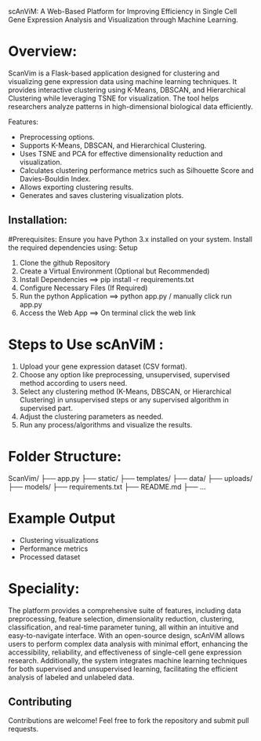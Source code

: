 scAnViM: A Web-Based Platform for Improving Efficiency in Single Cell Gene Expression Analysis and Visualization through Machine Learning.

# Overview:
ScanVim is a Flask-based application designed for clustering and visualizing gene expression data using machine learning techniques. It provides interactive clustering using K-Means, DBSCAN, and Hierarchical Clustering while leveraging TSNE for visualization. The tool helps researchers analyze patterns in high-dimensional biological data efficiently.

Features:
- Preprocessing options.
- Supports K-Means, DBSCAN, and Hierarchical Clustering.
- Uses TSNE and PCA for effective dimensionality reduction and visualization.
- Calculates clustering performance metrics such as Silhouette Score and Davies-Bouldin Index.
- Allows exporting clustering results.
- Generates and saves clustering visualization plots.

## Installation:
#Prerequisites:
Ensure you have Python 3.x installed on your system. Install the required dependencies using:
Setup
1. Clone the github Repository
2. Create a Virtual Environment (Optional but Recommended)
3. Install Dependencies
         ==> pip install -r requirements.txt  
4. Configure Necessary Files (If Required)
5. Run the python Application
         ==> python app.py / manually click run app.py 
6. Access the Web App
         ==> On terminal click the web link

# Steps to Use scAnViM :
1. Upload your gene expression dataset (CSV format).
2. Choose any option like preprocessing, unsupervised, supervised method according to users need.
3. Select any clustering method (K-Means, DBSCAN, or Hierarchical Clustering) in unsupervised steps or any supervised algorithm in supervised part.
4. Adjust the clustering parameters as needed.
5. Run any process/algorithms and visualize the results.

# Folder Structure:

ScanVim/
├── app.py
├── static/
├── templates/
├── data/
├── uploads/
├── models/
├── requirements.txt
├── README.md
├── ...


# Example Output
- Clustering visualizations
- Performance metrics
- Processed dataset

# Speciality:
The platform provides a comprehensive suite of features, including data preprocessing, feature selection, dimensionality reduction, clustering, classification, and real-time parameter tuning, all within an intuitive and easy-to-navigate interface. With an open-source design, scAnViM allows users to perform complex data analysis with minimal effort, enhancing the accessibility, reliability, and effectiveness
of single-cell gene expression research. Additionally, the system integrates machine learning techniques for both supervised and unsupervised learning, facilitating the efficient analysis of labeled and unlabeled data.

## Contributing
Contributions are welcome! Feel free to fork the repository and submit pull requests.
